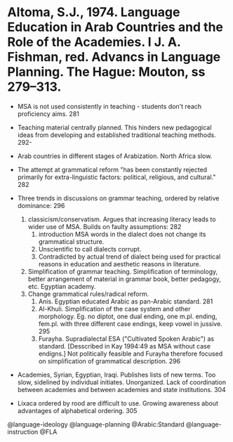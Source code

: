 # Altoma, S.J., 1974. Language Education in Arab Countries and the Role of the Academies.  I J. A. Fishman, red. Advancs in Language Planning. The Hague: Mouton, ss 279–313.

- MSA is not used consistently in teaching - students don't reach proficiency aims. 281

- Teaching material centrally planned. This hinders new pedagogical ideas from developing and established traditional teaching methods. 292-

- Arab countries in different stages of Arabization. North Africa slow.

- The attempt at grammatical reform  "has been constantly rejected primarily for extra-linguistic factors: political, religious, and cultural." 282

- Three trends in discussions on grammar teaching, ordered by relative dominance: 296
  1. classicism/conservatism. Argues that increasing literacy leads to wider use of MSA. Builds on faulty assumptions: 282
     1. introduction  MSA words in the dialect does not change its grammatical structure. 
     2. Unscientific to call dialects corrupt.
     3. Contradicted by actual trend of dialect being used for practical reasons in education and aesthetic reasons in literature.
  2. Simplification of grammar teaching. Simplification of terminology, better arrangement of material in grammar book, better pedagogy, etc. Egyptian academy.
  3. Change grammatical rules/radical reform.
     1. Anis. Egyptian educated Arabic as pan-Arabic standard. 281
     2. Al-Khuli. Simplification of the case system and other morphology. Eg. no diptot, one dual ending, one m.pl. ending, fem.pl. with three different case endings, keep vowel in jussive. 295
     3. Furayha. Supradialectal ESA ("Cultivated Spoken Arabic") as standard. [Desscribed in Kay 1994:49 as MSA without case endigns.] Not politically feasible and Furayha therefore focused on simplification of grammatical description. 296

- Academies, Syrian, Egyptian, Iraqi. Publishes lists of new terms. Too slow, sidelined by individual initiates. Unorganized. Lack of coordination between academies and between academies and state institutions. 304

- Lixaca ordered by rood are difficult to use. Growing awareness about advantages of alphabetical ordering. 305

@language-ideology
@language-planning
@Arabic:Standard
@language-instruction
@FLA
